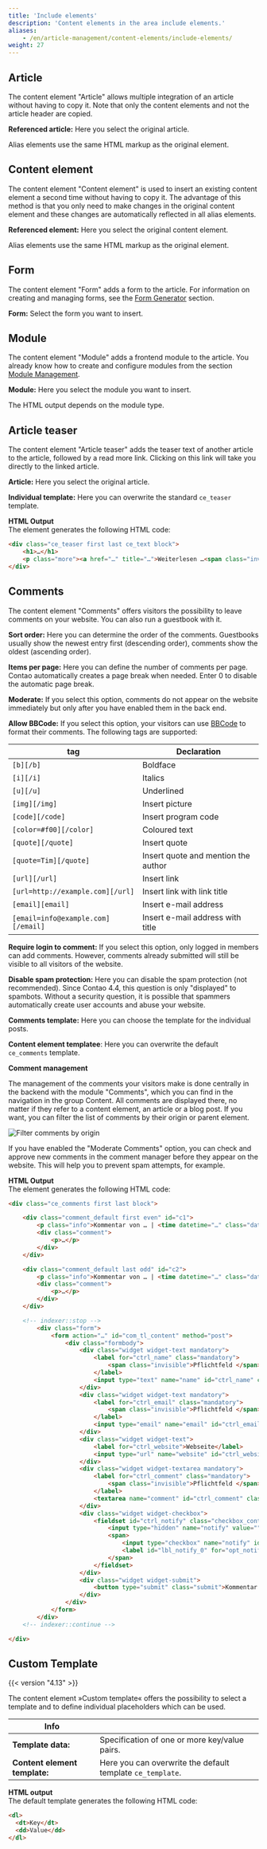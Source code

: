 ```yaml
---
title: 'Include elements'
description: 'Content elements in the area include elements.'
aliases:
    - /en/article-management/content-elements/include-elements/
weight: 27
---
```



## Article

The content element "Article" allows multiple integration of an article without having to copy it. Note that only the content elements and not the article header are copied.

**Referenced article:** Here you select the original article.

Alias elements use the same HTML markup as the original element.


## Content element

The content element "Content element" is used to insert an existing content element a second time without having to copy it. The advantage of this method is that you only need to make changes in the original content element and these changes are automatically reflected in all alias elements.

**Referenced element:** Here you select the original content element.

Alias elements use the same HTML markup as the original element.


## Form

The content element "Form" adds a form to the article. For information on creating and managing forms, see the [Form Generator](/en/form-generator/) section.

**Form:** Select the form you want to insert.


## Module

The content element "Module" adds a frontend module to the article. You already know how to create and configure modules from the section [Module Management](/en/layout/module-management/).

**Module:** Here you select the module you want to insert.

The HTML output depends on the module type.


## Article teaser

The content element "Article teaser" adds the teaser text of another article to the article, followed by a read more link. Clicking on this link will take you directly to the linked article.

**Article:** Here you select the original article.

**Individual template:** Here you can overwrite the standard `ce_teaser` template.

**HTML Output**  
The element generates the following HTML code:

```html
<div class="ce_teaser first last ce_text block">
    <h1>…</h1>
    <p class="more"><a href="…" title="…">Weiterlesen …<span class="invisible"> …</span></a></p>
</div>
```


## Comments

The content element "Comments" offers visitors the possibility to leave comments on your website. You can also run a guestbook with it.

**Sort order:** Here you can determine the order of the comments. Guestbooks usually show the newest entry first (descending order), comments show the oldest (ascending order).

**Items per page:** Here you can define the number of comments per page. Contao automatically creates a page break when needed. Enter 0 to disable the automatic page break.

**Moderate:** If you select this option, comments do not appear on the website immediately but only after you have enabled them in the back end.

**Allow BBCode:** If you select this option, your visitors can use [BBCode](https://en.wikipedia.org/wiki/BBCode) to format their comments. The following tags are supported:

| tag | Declaration |
| --- | ----------- |
| `[b][/b]` | Boldface |
| `[i][/i]` | Italics |
| `[u][/u]` | Underlined |
| `[img][/img]` | Insert picture |
| `[code][/code]` | Insert program code |
| `[color=#f00][/color]` | Coloured text |
| `[quote][/quote]` | Insert quote |
| `[quote=Tim][/quote]` | Insert quote and mention the author |
| `[url][/url]` | Insert link |
| `[url=http://example.com][/url]` | Insert link with link title |
| `[email][email]` | Insert e-mail address |
| `[email=info@example.com][/email]` | Insert e-mail address with title |

**Require login to comment:** If you select this option, only logged in members can add comments. However, comments already submitted will still be visible to all visitors of the website.

**Disable spam protection:** Here you can disable the spam protection (not recommended). Since Contao 4.4, this question is only "displayed" to spambots. Without a security question, it is possible that spammers automatically create user accounts and abuse your website.

**Comments template:** Here you can choose the template for the individual posts.

**Content element templatee**: Here you can overwrite the default `ce_comments` template.

**Comment management**

The management of the comments your visitors make is done centrally in the backend with the module "Comments", which you can find in the navigation in the group Content. All comments are displayed there, no matter if they refer to a content element, an article or a blog post. If you want, you can filter the list of comments by their origin or parent element.

![Filter comments by origin](/de/article-management/images/en/filter-comments-by-origin.png?classes=shadow)

If you have enabled the "Moderate Comments" option, you can check and approve new comments in the comment manager before they appear on the website. This will help you to prevent spam attempts, for example.

**HTML Output**  
The element generates the following HTML code:

```html
<div class="ce_comments first last block">

    <div class="comment_default first even" id="c1">
        <p class="info">Kommentar von … | <time datetime="…" class="date">…</time></p>
        <div class="comment">
            <p>…</p>
        </div>
    </div>

    <div class="comment_default last odd" id="c2">
        <p class="info">Kommentar von … | <time datetime="…" class="date">…</time></p>
        <div class="comment">
            <p>…</p>
        </div>
    </div>

    <!-- indexer::stop -->
        <div class="form">
            <form action="…" id="com_tl_content" method="post">
                <div class="formbody">                  
                    <div class="widget widget-text mandatory">
                        <label for="ctrl_name" class="mandatory">
                            <span class="invisible">Pflichtfeld </span>Name<span class="mandatory">*</span>
                        </label>
                        <input type="text" name="name" id="ctrl_name" class="text mandatory" value="" required maxlength="64">
                    </div>
                    <div class="widget widget-text mandatory">
                        <label for="ctrl_email" class="mandatory">
                            <span class="invisible">Pflichtfeld </span>E-Mail (wird nicht veröffentlicht)<span class="mandatory">*</span>
                        </label>
                        <input type="email" name="email" id="ctrl_email" class="text mandatory" value="" required maxlength="255">
                    </div>
                    <div class="widget widget-text">
                        <label for="ctrl_website">Webseite</label>
                        <input type="url" name="website" id="ctrl_website" class="text" value="" maxlength="128">
                    </div>
                    <div class="widget widget-textarea mandatory">
                        <label for="ctrl_comment" class="mandatory">
                            <span class="invisible">Pflichtfeld </span>Kommentar<span class="mandatory">*</span>
                        </label>
                        <textarea name="comment" id="ctrl_comment" class="textarea mandatory" rows="4" cols="40" required></textarea>
                    </div>
                    <div class="widget widget-checkbox">
                        <fieldset id="ctrl_notify" class="checkbox_container">
                            <input type="hidden" name="notify" value="">
                            <span>
                                <input type="checkbox" name="notify" id="opt_notify_0" class="checkbox" value="1"> 
                                <label id="lbl_notify_0" for="opt_notify_0">…</label>
                            </span>
                        </fieldset>
                    </div>
                    <div class="widget widget-submit">
                        <button type="submit" class="submit">Kommentar absenden</button>
                    </div>
                </div>
            </form>
        </div>
    <!-- indexer::continue -->

</div>
```


## Custom Template

{{< version "4.13" >}}

The content element »Custom template« offers the possibility to select a template and to define individual placeholders 
which can be used.

| Info |   |
| ---- | - |
| **Template data:** | Specification of one or more key/value pairs. |
| **Content element template:** | Here you can overwrite the default template `ce_template`. |

**HTML output**  
The default template generates the following HTML code:

```html
<dl>
  <dt>Key</dt>
  <dd>Value</dd>
</dl>
```
